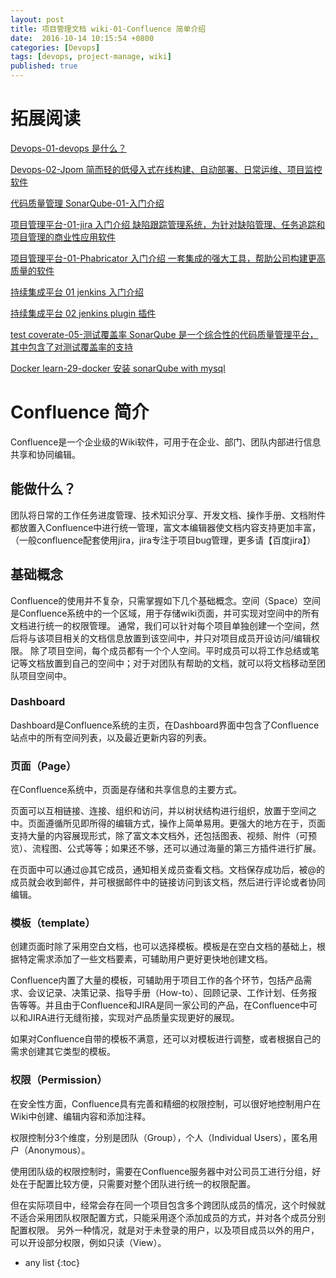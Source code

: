 ```yaml
---
layout: post
title: 项目管理文档 wiki-01-Confluence 简单介绍
date:  2016-10-14 10:15:54 +0800
categories: [Devops]
tags: [devops, project-manage, wiki]
published: true
---
```


# 拓展阅读


[Devops-01-devops 是什么？](https://houbb.github.io/2016/10/14/devops-01-overview)

[Devops-02-Jpom 简而轻的低侵入式在线构建、自动部署、日常运维、项目监控软件](https://houbb.github.io/2016/10/14/devops-02-jpom)

[代码质量管理 SonarQube-01-入门介绍](https://houbb.github.io/2016/10/14/devops-sonarqube-01-intro)

[项目管理平台-01-jira 入门介绍 缺陷跟踪管理系统，为针对缺陷管理、任务追踪和项目管理的商业性应用软件](https://houbb.github.io/2016/10/14/project-manage-jira-01-intro)

[项目管理平台-01-Phabricator 入门介绍 一套集成的强大工具，帮助公司构建更高质量的软件](https://houbb.github.io/2016/10/14/project-manage-phabricator-01-overview)

[持续集成平台 01 jenkins 入门介绍](https://houbb.github.io/2016/10/14/devops-jenkins-01-intro)

[持续集成平台 02 jenkins plugin 插件](https://houbb.github.io/2016/10/14/devops-jenkins-02-plugin)


[test coverate-05-测试覆盖率 SonarQube 是一个综合性的代码质量管理平台，其中包含了对测试覆盖率的支持](https://houbb.github.io/2016/04/26/test-coverage-05-sonarqube)

[Docker learn-29-docker 安装 sonarQube with mysql](https://houbb.github.io/2019/12/18/docker-learn-29-install-devops-sonar)


# Confluence 简介

Confluence是一个企业级的Wiki软件，可用于在企业、部门、团队内部进行信息共享和协同编辑。

## 能做什么？

团队将日常的工作任务进度管理、技术知识分享、开发文档、操作手册、文档附件都放置入Confluence中进行统一管理，富文本编辑器使文档内容支持更加丰富，（一般confluence配套使用jira，jira专注于项目bug管理，更多请【百度jira】）

## 基础概念

Confluence的使用并不复杂，只需掌握如下几个基础概念。空间（Space）空间是Confluence系统中的一个区域，用于存储wiki页面，并可实现对空间中的所有文档进行统一的权限管理。
通常，我们可以针对每个项目单独创建一个空间，然后将与该项目相关的文档信息放置到该空间中，并只对项目成员开设访问/编辑权限。
除了项目空间，每个成员都有一个个人空间。平时成员可以将工作总结或笔记等文档放置到自己的空间中；对于对团队有帮助的文档，就可以将文档移动至团队项目空间中。

### Dashboard

Dashboard是Confluence系统的主页，在Dashboard界面中包含了Confluence站点中的所有空间列表，以及最近更新内容的列表。

### 页面（Page）

在Confluence系统中，页面是存储和共享信息的主要方式。

页面可以互相链接、连接、组织和访问，并以树状结构进行组织，放置于空间之中。页面遵循所见即所得的编辑方式，操作上简单易用。更强大的地方在于，页面支持大量的内容展现形式，除了富文本文档外，还包括图表、视频、附件（可预览）、流程图、公式等等；如果还不够，还可以通过海量的第三方插件进行扩展。

在页面中可以通过@其它成员，通知相关成员查看文档。文档保存成功后，被@的成员就会收到邮件，并可根据邮件中的链接访问到该文档，然后进行评论或者协同编辑。

### 模板（template）

创建页面时除了采用空白文档，也可以选择模板。模板是在空白文档的基础上，根据特定需求添加了一些文档要素，可辅助用户更好更快地创建文档。

Confluence内置了大量的模板，可辅助用于项目工作的各个环节，包括产品需求、会议记录、决策记录、指导手册（How-to）、回顾记录、工作计划、任务报告等等。并且由于Confluence和JIRA是同一家公司的产品，在Confluence中可以和JIRA进行无缝衔接，实现对产品质量实现更好的展现。

如果对Confluence自带的模板不满意，还可以对模板进行调整，或者根据自己的需求创建其它类型的模板。

### 权限（Permission）

在安全性方面，Confluence具有完善和精细的权限控制，可以很好地控制用户在Wiki中创建、编辑内容和添加注释。

权限控制分3个维度，分别是团队（Group），个人（Individual Users），匿名用户（Anonymous）。

使用团队级的权限控制时，需要在Confluence服务器中对公司员工进行分组，好处在于配置比较方便，只需要对整个团队进行统一的权限配置。

但在实际项目中，经常会存在同一个项目包含多个跨团队成员的情况，这个时候就不适合采用团队权限配置方式，只能采用逐个添加成员的方式，并对各个成员分别配置权限。
另外一种情况，就是对于未登录的用户，以及项目成员以外的用户，可以开设部分权限，例如只读（View）。

* any list
{:toc}
